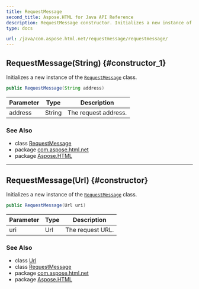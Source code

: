 ```yaml
---
title: RequestMessage
second_title: Aspose.HTML for Java API Reference
description: RequestMessage constructor. Initializes a new instance of the RequestMessage class
type: docs

url: /java/com.aspose.html.net/requestmessage/requestmessage/
---
```

## RequestMessage(String) {#constructor_1}

Initializes a new instance of the [`RequestMessage`](../) class.

```java
public RequestMessage(String address)
```

| Parameter | Type | Description |
| --- | --- | --- |
| address | String | The request address. |

### See Also

* class [RequestMessage](../)
* package [com.aspose.html.net](../../../com.aspose.html.net/)
* package [Aspose.HTML](../../../)

---

## RequestMessage(Url) {#constructor}

Initializes a new instance of the [`RequestMessage`](../) class.

```java
public RequestMessage(Url uri)
```

| Parameter | Type | Description |
| --- | --- | --- |
| uri | Url | The request URL. |

### See Also

* class [Url](../../../com.aspose.html/url/)
* class [RequestMessage](../)
* package [com.aspose.html.net](../../../com.aspose.html.net/)
* package [Aspose.HTML](../../../)
